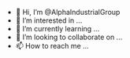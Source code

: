 - 👋 Hi, I’m @AlphaIndustrialGroup
- 👀 I’m interested in ...
- 🌱 I’m currently learning ...
- 💞️ I’m looking to collaborate on ...
- 📫 How to reach me ...

<!---
AlphaIndustrialGroup/AlphaIndustrialGroup is a ✨ special ✨ repository because its `README.md` (this file) appears on your GitHub profile.
You can click the Preview link to take a look at your changes.
--->
